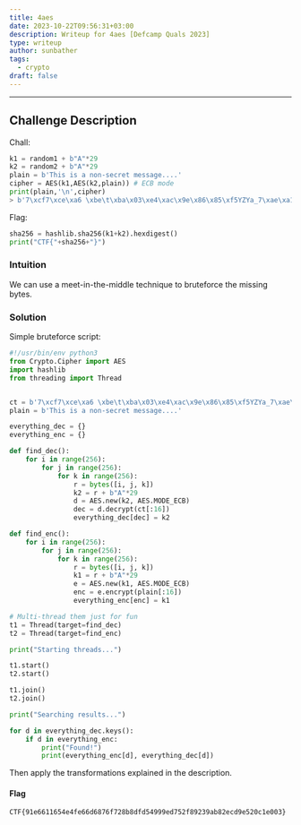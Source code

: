 ```yaml
---
title: 4aes
date: 2023-10-22T09:56:31+03:00
description: Writeup for 4aes [Defcamp Quals 2023]
type: writeup
author: sunbather
tags:
  - crypto
draft: false
---
```


___

## Challenge Description

Chall:

```py
k1 = random1 + b"A"*29
k2 = random2 + b"A"*29
plain = b'This is a non-secret message....'
cipher = AES(k1,AES(k2,plain)) # ECB mode
print(plain,'\n',cipher)
> b'7\xcf7\xce\xa6 \xbe\t\xba\x03\xe4\xac\x9e\x86\x85\xf5YZYa_7\xae\xa1\xe6\xc1\xd1\xad\xfb\x9c\x99s'
```

Flag:

```py
sha256 = hashlib.sha256(k1+k2).hexdigest()
print("CTF{"+sha256+"}")
```

### Intuition

We can use a meet-in-the-middle technique to bruteforce the missing bytes.

### Solution

Simple bruteforce script:

```py
#!/usr/bin/env python3
from Crypto.Cipher import AES
import hashlib
from threading import Thread


ct = b'7\xcf7\xce\xa6 \xbe\t\xba\x03\xe4\xac\x9e\x86\x85\xf5YZYa_7\xae\xa1\xe6\xc1\xd1\xad\xfb\x9c\x99s'
plain = b'This is a non-secret message....'

everything_dec = {}
everything_enc = {}

def find_dec():
    for i in range(256):
        for j in range(256):
            for k in range(256):
                r = bytes([i, j, k])
                k2 = r + b"A"*29
                d = AES.new(k2, AES.MODE_ECB)
                dec = d.decrypt(ct[:16])
                everything_dec[dec] = k2

def find_enc():
    for i in range(256):
        for j in range(256):
            for k in range(256):
                r = bytes([i, j, k])
                k1 = r + b"A"*29
                e = AES.new(k1, AES.MODE_ECB)
                enc = e.encrypt(plain[:16])
                everything_enc[enc] = k1

# Multi-thread them just for fun
t1 = Thread(target=find_dec)
t2 = Thread(target=find_enc)

print("Starting threads...")

t1.start()
t2.start()

t1.join()
t2.join()

print("Searching results...")

for d in everything_dec.keys():
    if d in everything_enc:
        print("Found!")
        print(everything_enc[d], everything_dec[d])
```

Then apply the transformations explained in the description.

#### Flag

```CTF{91e6611654e4fe66d6876f728b8dfd54999ed752f89239ab82ecd9e520c1e003}```
